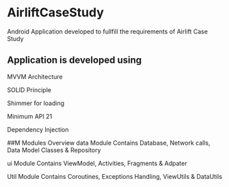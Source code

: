 # AirliftCaseStudy
Android Application developed to fullfill the requirements of Airlift Case Study

## Application is developed using
MVVM Architecture

SOLID Principle

Shimmer for loading

Minimum API 21

Dependency Injection

##M Modules Overview
data Module Contains Database, Network calls, Data Model Classes & Repository

ui Module Contains ViewModel, Activities, Fragments & Adpater

Util Module Contains Coroutines, Exceptions Handling, ViewUtils & DataUtils
